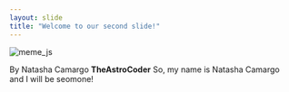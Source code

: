 ```yaml
---
layout: slide
title: "Welcome to our second slide!"
---
```

![meme_js](https://user-images.githubusercontent.com/72647109/109437793-8df4fc00-7a05-11eb-9c5d-773aa42179c8.jpeg)

By Natasha Camargo **TheAstroCoder**
So, my name is Natasha Camargo and I will be seomone!
